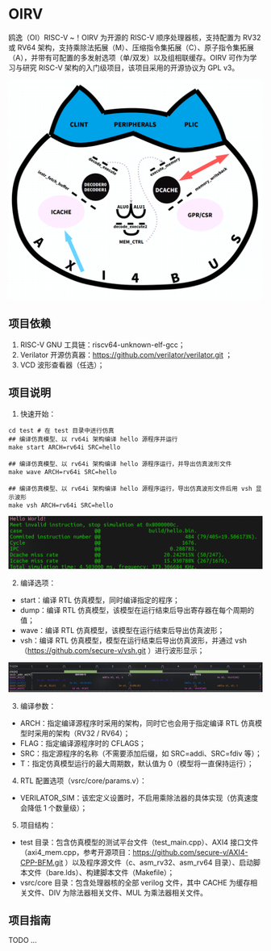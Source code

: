 # OIRV
鸥逸（OI）RISC-V ~！OIRV 为开源的 RISC-V 顺序处理器核，支持配置为 RV32 或 RV64 架构，支持乘除法拓展（M）、压缩指令集拓展（C）、原子指令集拓展（A），并带有可配置的多发射选项（单/双发）以及组相联缓存。OIRV 可作为学习与研究 RISC-V 架构的入门级项目，该项目采用的开源协议为 GPL v3。

![架构](./image/architecture.png)

## 项目依赖
1. RISC-V GNU 工具链：riscv64-unknown-elf-gcc；
2. Verilator 开源仿真器：https://github.com/verilator/verilator.git ；
3. VCD 波形查看器（任选）；

## 项目说明
1. 快速开始：
```shell
cd test # 在 test 目录中进行仿真
## 编译仿真模型、以 rv64i 架构编译 hello 源程序并运行
make start ARCH=rv64i SRC=hello

## 编译仿真模型、以 rv64i 架构编译 hello 源程序运行，并导出仿真波形文件
make wave ARCH=rv64i SRC=hello

## 编译仿真模型、以 rv64i 架构编译 hello 源程序运行，导出仿真波形文件后用 vsh 显示波形
make vsh ARCH=rv64i SRC=hello
```
![仿真运行 hello 程序](./image/hello.png)

2. 编译选项：
- start：编译 RTL 仿真模型，同时编译指定的程序；
- dump：编译 RTL 仿真模型，该模型在运行结束后导出寄存器在每个周期的值；
- wave：编译 RTL 仿真模型，该模型在运行结束后导出仿真波形；
- vsh：编译 RTL 仿真模型，模型在运行结束后导出仿真波形，并通过 vsh （https://github.com/secure-v/vsh.git ）进行波形显示；

![通过 vsh 显示仿真波形](./image/vsh_wave.png)

3. 编译参数：
- ARCH：指定编译源程序时采用的架构，同时它也会用于指定编译 RTL 仿真模型时采用的架构（RV32 / RV64）；
- FLAG：指定编译源程序时的 CFLAGS；
- SRC：指定源程序的名称（不需要添加后缀，如 SRC=addi、SRC=fdiv 等）；
- T：指定仿真模型运行的最大周期数，默认值为 0（模型将一直保持运行）；

4. RTL 配置选项（vsrc/core/params.v）：
- VERILATOR_SIM：该宏定义设置时，不启用乘除法器的具体实现（仿真速度会降低 1 个数量级）；
  
5. 项目结构：
- test 目录：包含仿真模型的测试平台文件（test_main.cpp）、AXI4 接口文件（axi4_mem.cpp，参考开源项目：https://github.com/secure-v/AXI4-CPP-BFM.git ）以及程序源文件（c、asm_rv32、asm_rv64 目录）、启动脚本文件（bare.lds）、构建脚本文件（Makefile）；
- vsrc/core 目录：包含处理器核的全部 verilog 文件，其中 CACHE 为缓存相关文件、DIV 为除法器相关文件、MUL 为乘法器相关文件。

## 项目指南
TODO ...
